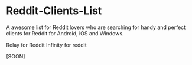 # Reddit-Clients-List
A awesome list for Reddit lovers who are searching for handy and perfect clients for Reddit for Android, iOS and Windows.

Relay for Reddit
Infinity for reddit

[SOON]
